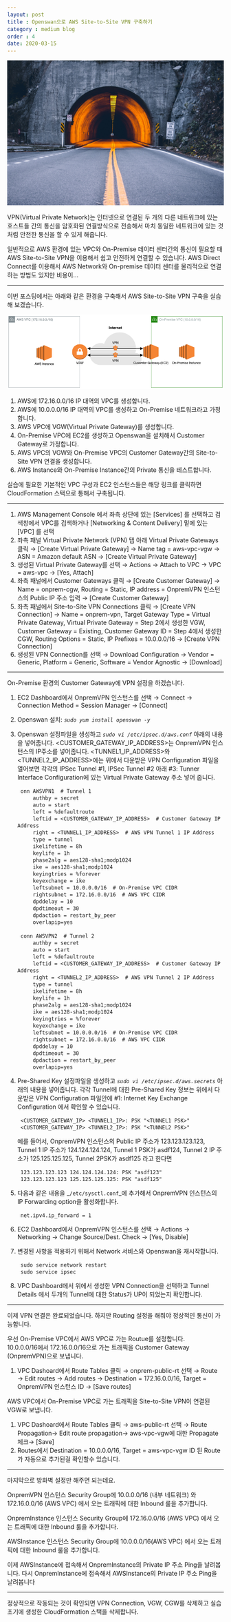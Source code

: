 ```yaml
---
layout: post
title : Openswan으로 AWS Site-to-Site VPN 구축하기
category : medium blog
order : 4
date: 2020-03-15
---
```


![그림1](/assets/images/mediumBlog/20.03.15-openSwan/openSwan_01.jpg)

VPN(Virtual Private Network)는 인터넷으로 연결된 두 개의 다른 네트워크에 있는 호스트들 간의 통신을 암호화된 연결방식으로 전송해서 마치 동일한 네트워크에 있는 것처럼 안전한 통신을 할 수 있게 해줍니다.

일반적으로 AWS 환경에 있는 VPC와 On-Premise 데이터 센터간의 통신이 필요할 때 AWS Site-to-Site VPN을 이용해서 쉽고 안전하게 연결할 수 있습니다. AWS Direct Connect를 이용해서 AWS Network와 On-premise 데이터 센터를 물리적으로 연결하는 방법도 있지만 비용이...

***

이번 포스팅에서는 아래와 같은 환경을 구축해서 AWS Site-to-Site VPN 구축을 실습해 보겠습니다.

![그림2](/assets/images/mediumBlog/20.03.15-openSwan/openSwan_02.png)

1. AWS에 172.16.0.0/16 IP 대역의 VPC를 생성합니다.
2. AWS에 10.0.0.0/16 IP 대역의 VPC를 생성하고 On-Premise 네트워크라고 가정합니다.
3. AWS VPC에 VGW(Virtual Private Gateway)를 생성합니다.
4. On-Premise VPC에 EC2를 생성하고 Openswan을 설치해서 Customer Gateway로 가정합니다.
5. AWS VPC의 VGW와 On-Premise VPC의 Customer Gateway간의 Site-to-Site VPN 연결을 생성합니다.
6. AWS Instance와 On-Premise Instance간의 Private 통신을 테스트합니다.

실습에 필요한 기본적인 VPC 구성과 EC2 인스턴스들은 해당 링크를 클릭하면 CloudFormation 스택으로 통해서 구축됩니다.

***

1. AWS Management Console 에서 좌측 상단에 있는 [Services] 를 선택하고 검색창에서 VPC를 검색하거나 [Networking & Content Delivery] 밑에 있는 [VPC] 를 선택
2. 좌측 패널 Virtual Private Network (VPN) 탭 아래 Virtual Private Gateways 클릭 → [Create Virtual Private Gateway] → Name tag = aws-vpc-vgw → ASN = Amazon default ASN → [Create Virtual Private Gateway]
3. 생성된 Virtual Private Gateway를 선택 → Actions → Attach to VPC → VPC = aws-vpc → [Yes, Attach]
4. 좌측 패널에서 Customer Gateways 클릭 → [Create Customer Gateway] → Name = onprem-cgw, Routing = Static, IP address = OnpremVPN 인스턴스의 Public IP 주소 입력 → [Create Customer Gateway]
5. 좌측 패널에서 Site-to-Site VPN Connections 클릭 → [Create VPN Connection] → Name = onprem-vpn, Target Gateway Type = Virtual Private Gateway, Virtual Private Gateway = Step 2에서 생성한 VGW, Customer Gateway = Existing, Customer Gateway ID = Step 4에서 생성한 CGW, Routing Options = Static, IP Prefixes = 10.0.0.0/16 → [Create VPN Connection]
6. 생성된 VPN Connection를 선택 → Download Configuration → Vendor = Generic, Platform = Generic, Software = Vendor Agnostic → [Download]

***

On-Premise 환경의 Customer Gateway에 VPN 설정을 하겠습니다.

1. EC2 Dashboard에서 OnpremVPN 인스턴스를 선택 → Connect → Connection Method = Session Manager → [Connect]
2. Openswan 설치: _`sudo yum install openswan -y`_
3. Openswan 설정파일을 생성하고 _`sudo vi /etc/ipsec.d/aws.conf`_ 아래의 내용을 넣어줍니다. <CUSTOMER_GATEWAY_IP_ADDRESS>는 OnpremVPN 인스턴스의 IP주소를 넣어줍니다. <TUNNEL1_IP_ADDRESS>와 <TUNNEL2_IP_ADDRESS>에는 위에서 다운받은 VPN Configuration 파일을 열어보면 각각의 IPSec Tunnel #1, IPSec Tunnel #2 아래 #3: Tunner Interface Configuration에 있는 Virtual Private Gateway 주소 넣어 줍니다.

        onn AWSVPN1  # Tunnel 1
            authby = secret
            auto = start
            left = %defaultroute
            leftid = <CUSTOMER_GATEWAY_IP_ADDRESS>  # Customer Gateway IP Address
            right = <TUNNEL1_IP_ADDRESS>  # AWS VPN Tunnel 1 IP Address
            type = tunnel
            ikelifetime = 8h
            keylife = 1h
            phase2alg = aes128-sha1;modp1024
            ike = aes128-sha1;modp1024
            keyingtries = %forever
            keyexchange = ike
            leftsubnet = 10.0.0.0/16  # On-Premise VPC CIDR
            rightsubnet = 172.16.0.0/16  # AWS VPC CIDR
            dpddelay = 10
            dpdtimeout = 30
            dpdaction = restart_by_peer
            overlapip=yes            

        conn AWSVPN2  # Tunnel 2
            authby = secret
            auto = start
            left = %defaultroute
            leftid = <CUSTOMER_GATEWAY_IP_ADDRESS>  # Customer Gateway IP Address
            right = <TUNNEL2_IP_ADDRESS>  # AWS VPN Tunnel 2 IP Address
            type = tunnel
            ikelifetime = 8h
            keylife = 1h
            phase2alg = aes128-sha1;modp1024
            ike = aes128-sha1;modp1024
            keyingtries = %forever
            keyexchange = ike
            leftsubnet = 10.0.0.0/16  # On-Premise VPC CIDR
            rightsubnet = 172.16.0.0/16  # AWS VPC CIDR
            dpddelay = 10
            dpdtimeout = 30
            dpdaction = restart_by_peer
            overlapip=yes

4. Pre-Shared Key 설정파일을 생성하고 _`sudo vi /etc/ipsec.d/aws.secrets`_ 아래의 내용을 넣어줍니다. 각각 Tunnel에 대한 Pre-Shared Key 정보는 위에서 다운받은 VPN Configuration 파일안에 #1: Internet Key Exchange Configuration 에서 확인할 수 있습니다.

        <CUSTOMER_GATEWAY_IP> <TUNNEL1_IP>: PSK "<TUNNEL1 PSK>"
        <CUSTOMER_GATEWAY_IP> <TUNNEL2_IP>: PSK "<TUNNEL2 PSK>"

    예를 들어서, OnpremVPN 인스턴스의 Public IP 주소가 123.123.123.123, Tunnel 1 IP 주소가 124.124.124.124, Tunnel 1 PSK가 asdf124, Tunnel 2 IP 주소가 125.125.125.125, Tunnel 2PSK가 asdf125 라고 한다면

        123.123.123.123 124.124.124.124: PSK "asdf123"
        123.123.123.123 125.125.125.125: PSK "asdf125"

5. 다음과 같은 내용을 _`/etc/sysctl.conf`_에 추가해서 OnpremVPN 인스턴스의 IP Forwarding option을 활성화합니다.

        net.ipv4.ip_forward = 1

6. EC2 Dashboard에서 OnpremVPN 인스턴스를 선택 → Actions → Networking → Change Source/Dest. Check → [Yes, Disable]
   
7. 변경된 사항을 적용하기 위해서 Network 서비스와 Openswan을 재시작합니다.

        sudo service network restart
        sudo service ipsec 
        
8. VPC Dashboard에서 위에서 생성한 VPN Connection을 선택하고 Tunnel Details 에서 두개의 Tunnel에 대한 Status가 UP이 되었는지 확인합니다.

***

이제 VPN 연결은 완료되었습니다. 하지만 Routing  설정을 해줘야 정상적인 통신이 가능합니다.

우선 On-Premise VPC에서 AWS VPC로 가는 Routue를 설정합니다.   
10.0.0.0/16에서 172.16.0.0/16으로 가는 트래픽을 Customer Gateway (OnpremVPN)으로 보냅니다.

1. VPC Dashoard에서 Route Tables 클릭 → onprem-public-rt 선택 → Route → Edit routes → Add routes → Destination = 172.16.0.0/16, Target = OnpremVPN 인스턴스 ID → [Save routes]

AWS VPC에서 On-Premise VPC로 가는 트래픽을 Site-to-Site VPN이 연결된 VGW로 보냅니다.

1. VPC Dashoard에서 Route Tables 클릭 → aws-public-rt 선택 → Route Propagation→ Edit route propagation→ aws-vpc-vgw에 대한 Propagate 체크→ [Save]
2. Routes에서 Destination = 10.0.0.0/16, Target = aws-vpc-vgw ID 된 Route가 자동으로 추가된걸 확인할수 있습니다.

***

마지막으로 방화벽 설정만 해주면 되는데요.

OnpremVPN 인스턴스 Security Group에 10.0.0.0/16 (내부 네트워크) 와 172.16.0.0/16 (AWS VPC) 에서 오는 트래픽에 대한 Inbound 룰을 추가합니다.

OnpremInstance 인스턴스 Security Group에 172.16.0.0/16 (AWS VPC) 에서 오는 트래픽에 대한 Inbound 룰을 추가합니다.

AWSInstance 인스턴스 Security Group에 10.0.0.0/16(AWS VPC) 에서 오는 트래픽에 대한 Inbound 룰을 추가합니다.

이제 AWSInstance에 접속해서 OnpremInstance의 Private IP 주소 Ping을 날려봅니다. 다시 OnpremInstance에 접속해서 AWSInstance의 Private IP 주소 Ping을 날려봅니다

***

정상적으로 작동되는 것이 확인되면 VPN Connection, VGW, CGW를 삭제하고 실습 초기에 생성한 CloudFormation 스택을 삭제합니다.